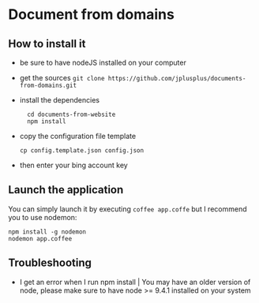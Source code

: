 # Document from domains
## How to install it 
- be sure to have nodeJS installed on your computer
- get the sources
  ```git clone https://github.com/jplusplus/documents-from-domains.git```
- install the dependencies

  ```
    cd documents-from-website
    npm install
  ```
- copy the configuration file template

  ```
  cp config.template.json config.json 
  ```
- then enter your bing account key 

## Launch the application
You can simply launch it by executing ```coffee app.coffe``` but I recommend you to use nodemon:
```
npm install -g nodemon
nodemon app.coffee
``` 

## Troubleshooting
- I get an error when I run npm install
  | You may have an older version of node, please make sure to have node >= 9.4.1 installed on your system

